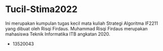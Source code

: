 # Tucil-Stima2022
Ini merupakan kumpulan tugas kecil mata kuliah Strategi Algoritma IF2211 yang dibuat oleh Risqi Firdaus.
Muhammad Risqi Firdaus merupakan mahasiswa Teknik Informatika ITB angkatan 2020.
- 13520043
